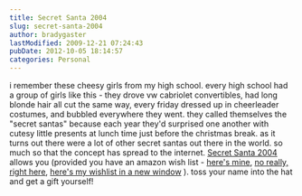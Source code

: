 ```yaml
---
title: Secret Santa 2004
slug: secret-santa-2004
author: bradygaster
lastModified: 2009-12-21 07:24:43
pubDate: 2012-10-05 18:14:57
categories: Personal
---
```


i remember these cheesy girls from my high school. every high school had a group of girls like this - they drove vw cabriolet convertibles, had long blonde hair all cut the same way, every friday dressed up in cheerleader costumes, and bubbled everywhere
they went. they called themselves the &quot;secret santas&quot; because each year they&apos;d surprised one another with cutesy little presents at lunch time just before the christmas break. as it turns out there were a lot of other secret santas out there in the world.
so much so that the concept has spread to the internet.
<a href="http://www.thinkblank.com/santa2004/">Secret Santa 2004</a>  allows you (provided you have an amazon wish list -
<a href="http://www.amazon.com/gp/registry/registry.html/102-6225824-3073755?%5Fencoding=UTF8&amp;id=1G31US0SVIMBB">here&apos;s mine</a>,
<a href="http://www.amazon.com/gp/registry/registry.html/102-6225824-3073755?%5Fencoding=UTF8&amp;id=1G31US0SVIMBB">no really, right here</a>,
<a href="http://www.amazon.com/gp/registry/registry.html/102-6225824-3073755?%5Fencoding=UTF8&amp;id=1G31US0SVIMBB">here&apos;s my wishlist in a new window</a> ). toss your name into the hat and get a gift yourself!
